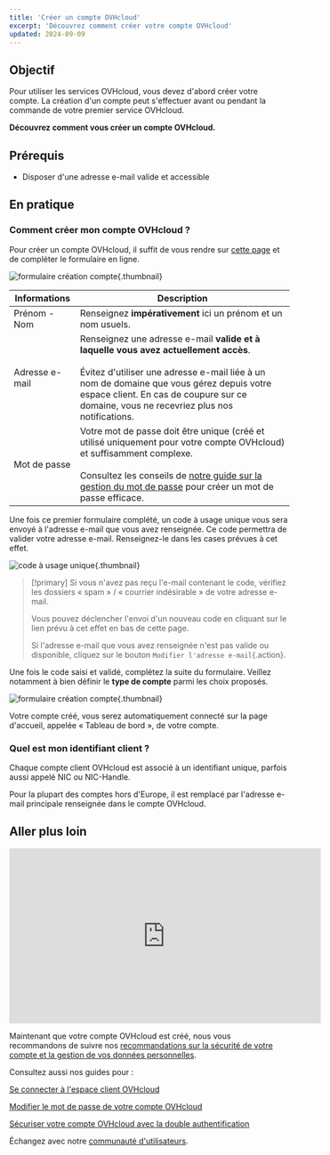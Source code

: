 ```yaml
---
title: 'Créer un compte OVHcloud'
excerpt: 'Découvrez comment créer votre compte OVHcloud'
updated: 2024-09-09
---
```


## Objectif

Pour utiliser les services OVHcloud, vous devez d'abord créer votre compte.
La création d'un compte peut s'effectuer avant ou pendant la commande de votre premier service OVHcloud.

**Découvrez comment vous créer un compte OVHcloud.**

## Prérequis

- Disposer d'une adresse e-mail valide et accessible

## En pratique

### Comment créer mon compte OVHcloud ?

Pour créer un compte OVHcloud, il suffit de vous rendre sur [cette page](/links/manager) et de compléter le formulaire en ligne.

![formulaire création compte](images/account-creation.png){.thumbnail}

|Informations|Description|
|---|---|
|Prénom - Nom|Renseignez **impérativement** ici un prénom et un nom usuels.|
|Adresse e-mail|Renseignez une adresse e-mail **valide et à laquelle vous avez actuellement accès**.<br><br>Évitez d'utiliser une adresse e-mail liée à un nom de domaine que vous gérez depuis votre espace client. En cas de coupure sur ce domaine, vous ne recevriez plus nos notifications.|
|Mot de passe|Votre mot de passe doit être unique (créé et utilisé uniquement pour votre compte OVHcloud) et suffisamment complexe.<br><br>Consultez les conseils de [notre guide sur la gestion du mot de passe](/pages/account_and_service_management/account_information/manage-ovh-password#generer-un-bon-mot-de-passe) pour créer un mot de passe efficace.|

Une fois ce premier formulaire complété, un code à usage unique vous sera envoyé à l'adresse e-mail que vous avez renseignée. Ce code permettra de valider votre adresse e-mail. Renseignez-le dans les cases prévues à cet effet.

![code à usage unique](images/code.png){.thumbnail}

> [!primary]
> Si vous n'avez pas reçu l'e-mail contenant le code, vérifiez les dossiers « spam » / « courrier indésirable » de votre adresse e-mail.
>
> Vous pouvez déclencher l'envoi d'un nouveau code en cliquant sur le lien prévu à cet effet en bas de cette page.
>
> Si l'adresse e-mail que vous avez renseignée n'est pas valide ou disponible, cliquez sur le bouton `Modifier l'adresse e-mail`{.action}.
>

Une fois le code saisi et validé, complétez la suite du formulaire. Veillez notamment à bien définir le **type de compte** parmi les choix proposés.

![formulaire création compte](images/account-type.png){.thumbnail}

Votre compte créé, vous serez automatiquement connecté sur la page d'accueil, appelée « Tableau de bord », de votre compte.

### Quel est mon identifiant client ? <a name="nic-handle"></a>

Chaque compte client OVHcloud est associé à un identifiant unique, parfois aussi appelé NIC ou NIC-Handle.

Pour la plupart des comptes hors d'Europe, il est remplacé par l'adresse e-mail principale renseignée dans le compte OVHcloud.

## Aller plus loin

<iframe class="video" width="560" height="315" src="https://www.youtube-nocookie.com/embed/odO58c4gJfc" frameborder="0" allow="accelerometer; autoplay; clipboard-write; encrypted-media; gyroscope; picture-in-picture" allowfullscreen></iframe>

Maintenant que votre compte OVHcloud est créé, nous vous recommandons de suivre nos [recommandations sur la sécurité de votre compte et la gestion de vos données personnelles](/pages/account_and_service_management/account_information/all_about_username).

Consultez aussi nos guides pour :

[Se connecter à l'espace client OVHcloud](/pages/account_and_service_management/account_information/ovhcloud-account-login)

[Modifier le mot de passe de votre compte OVHcloud](/pages/account_and_service_management/account_information/manage-ovh-password)

[Sécuriser votre compte OVHcloud avec la double authentification](/pages/account_and_service_management/account_information/secure-ovhcloud-account-with-2fa)

Échangez avec notre [communauté d'utilisateurs](/links/community).